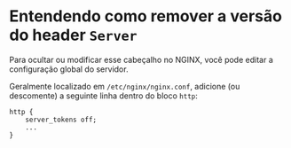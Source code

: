 # Entendendo como remover a versão do header `Server`

Para ocultar ou modificar esse cabeçalho no NGINX, você pode editar a configuração global do servidor.

Geralmente localizado em `/etc/nginx/nginx.conf`, adicione (ou descomente) a seguinte linha dentro do bloco `http`:

```nginx
http {
    server_tokens off;
    ...
}
```